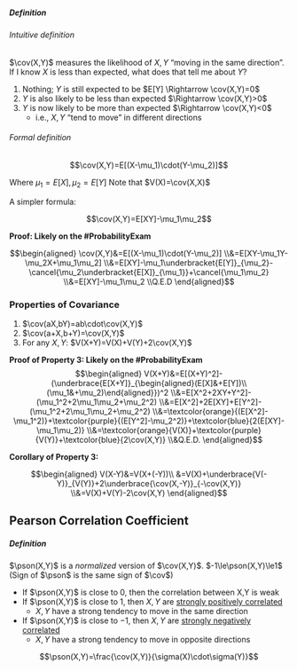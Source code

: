 $\DeclareMathOperator{\cov}{Cov}\DeclareMathOperator{\pson}{\rho}$
##### Definition
###### Intuitive definition
$\cov(X,Y)$ measures the likelihood of $X,Y$ “moving in the same direction”.
If I know $X$ is less than expected, what does that tell me about $Y$?
1. Nothing; $Y$ is still expected to be $E[Y] \Rightarrow \cov(X,Y)=0$
2. $Y$ is also likely to be less than expected $\Rightarrow \cov(X,Y)>0$
3. $Y$ is now likely to be more than expected $\Rightarrow \cov(X,Y)<0$
	- i.e., $X,Y$ “tend to move” in different directions

###### Formal definition

$$\cov(X,Y)=E[(X-\mu_1)\cdot(Y-\mu_2)]$$

Where $\mu_1=E[X],\mu_2=E[Y]$
Note that $V(X)=\cov(X,X)$

A simpler formula:

$$\cov(X,Y)=E[XY]-\mu_1\mu_2$$

**Proof: Likely on the #ProbabilityExam**

$$\begin{aligned}
\cov(X,Y)&=E[(X-\mu_1)\cdot(Y-\mu_2)]
\\&=E[XY-\mu_1Y-\mu_2X+\mu_1\mu_2]
\\&=E[XY]-\mu_1\underbracket{E[Y]}_{\mu_2}-\cancel{\mu_2\underbracket{E[X]}_{\mu_1}}+\cancel{\mu_1\mu_2}
\\&=E[XY]-\mu_1\mu_2
\\Q.E.D
\end{aligned}$$
### Properties of Covariance
1. $\cov(aX,bY)=ab\cdot\cov(X,Y)$
2. $\cov(a+X,b+Y)=\cov(X,Y)$
3. For any $X,Y$: $V(X+Y)=V(X)+V(Y)+2\cov(X,Y)$

**Proof of Property 3: Likely on the #ProbabilityExam**
$$\begin{aligned}
V(X+Y)&=E[(X+Y)^2]-(\underbrace{E[X+Y]}_{\begin{aligned}(E[X]&+E[Y])\\(\mu_1&+\mu_2)\end{aligned}})^2
\\&=E[X^2+2XY+Y^2]-(\mu_1^2+2\mu_1\mu_2+\mu_2^2)
\\&=E[X^2]+2E[XY]+E[Y^2]-(\mu_1^2+2\mu_1\mu_2+\mu_2^2)
\\&=\textcolor{orange}{(E[X^2]-\mu_1^2)}+\textcolor{purple}{(E[Y^2]-\mu_2^2)}+\textcolor{blue}{2(E[XY]-\mu_1\mu_2)}
\\&=\textcolor{orange}{V(X)}+\textcolor{purple}{V(Y)}+\textcolor{blue}{2\cov(X,Y)}
\\&Q.E.D.
\end{aligned}$$

**Corollary of Property 3:**

$$\begin{aligned}
V(X-Y)&=V(X+(-Y))\\
&=V(X)+\underbrace{V(-Y)}_{V(Y)}+2\underbrace{\cov(X,-Y)}_{-\cov(X,Y)}
\\&=V(X)+V(Y)-2\cov(X,Y)
\end{aligned}$$

## Pearson Correlation Coefficient
##### Definition

$\pson(X,Y)$ is a *normalized* version of $\cov(X,Y)$.
$-1\le\pson(X,Y)\le1$ (Sign of $\pson$ is the same sign of $\cov$)
- If $\pson(X,Y)$ is close to 0, then the correlation between X,Y is weak
- If $\pson(X,Y)$ is close to $1$, then $X,Y$ are <u>strongly positively correlated</u>
	- $X,Y$ have a strong tendency to move in the same direction
- If $\pson(X,Y)$ is close to $-1$, then $X,Y$ are <u>strongly negatively correlated</u>
	- $X,Y$ have a strong tendency to move in opposite directions

$$\pson(X,Y)=\frac{\cov(X,Y)}{\sigma(X)\cdot\sigma(Y)}$$

